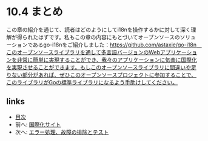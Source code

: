 # 10.4 まとめ
この章の紹介を通じて、読者はどのようにしてi18nを操作するかに対して深く理解が得られたはずです。私もこの章の内容にもとづいてオープンソースのソリューションであるgo-i18nをご紹介しました：https://github.com/astaxie/go-i18n　このオープンソースライブラリを通して多言語バージョンのWebアプリケーションを非常に簡単に実現することができ、我々のアプリケーションに気楽に国際化を実現させることができます。もしこのオープンソースライブラリに間違いや足りない部分があれば、ぜひこのオープンソースプロジェクトに参加することで、このライブラリがGoの標準ライブラリになるよう手助けしてください。
## links
  * [目次](<preface.md>)
  * 前へ: [国際化サイト](<10.3.md>)
  * 次へ: [エラー処理、故障の排除とテスト](<11.0.md>)
